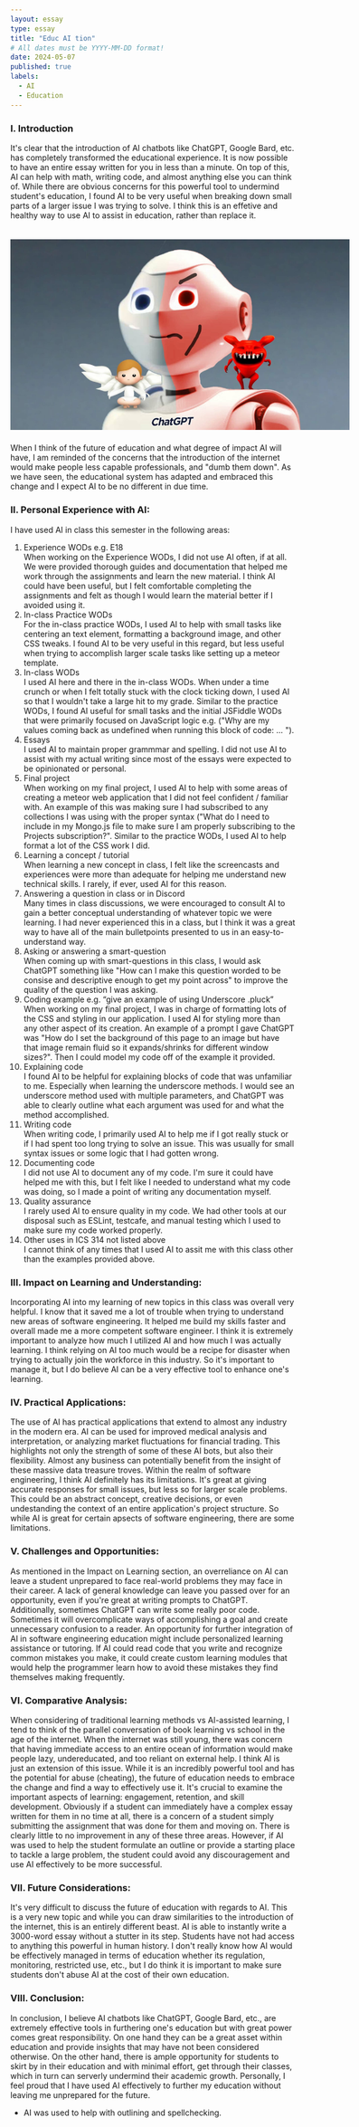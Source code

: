 ```yaml
---
layout: essay
type: essay
title: "Educ AI tion"
# All dates must be YYYY-MM-DD format!
date: 2024-05-07
published: true
labels:
  - AI
  - Education
---
```

### I. Introduction
It's clear that the introduction of AI chatbots like ChatGPT, Google Bard, etc. has completely transformed the educational experience. It is now possible to have an entire essay written for you in less than a minute. On top of this, AI can help with math, writing code, and almost anything else you can think of. While there are obvious concerns for this powerful tool to undermind student's education, I found AI to be very useful when breaking down small parts of a larger issue I was trying to solve. I think this is an effetive and healthy way to use AI to assist in education, rather than replace it.
<div style="text-align:center; padding: 20px 0;">
    <img src="../img/chatgpt.jpg" alt="ChatGPT" style="max-width:600px";>
</div>
When I think of the future of education and what degree of impact AI will have, I am reminded of the concerns that the introduction of the internet would make people less capable professionals, and "dumb them down". As we have seen, the educational system has adapted and embraced this change and I expect AI to be no different in due time.

### II. Personal Experience with AI:
I have used AI in class this semester in the following areas:

  1. Experience WODs e.g. E18   
When working on the Experience WODs, I did not use AI often, if at all. We were provided thorough guides and documentation that helped me work through the assignments and learn the new material. I think AI could have been useful, but I felt comfortable completing the assignments and felt as though I would learn the material better if I avoided using it.
  2. In-class Practice WODs   
For the in-class practice WODs, I used AI to help with small tasks like centering an text element, formatting a background image, and other CSS tweaks. I found AI to be very useful in this regard, but less useful when trying to accomplish larger scale tasks like setting up a meteor template.
  3. In-class WODs   
I used AI here and there in the in-class WODs. When under a time crunch or when I felt totally stuck with the clock ticking down, I used AI so that I wouldn't take a large hit to my grade. Similar to the practice WODs, I found AI useful for small tasks and the initial JSFiddle WODs that were primarily focused on JavaScript logic e.g. ("Why are my values coming back as undefined when running this block of code: ... ").
  4. Essays   
I used AI to maintain proper grammmar and spelling. I did not use AI to assist with my actual writing since most of the essays were expected to be opinionated or personal.
  5. Final project   
When working on my final project, I used AI to help with some areas of creating a meteor web application that I did not feel confident / familiar with. An example of this was making sure I had subscribed to any collections I was using with the proper syntax ("What do I need to include in my Mongo.js file to make sure I am properly subscribing to the Projects subscription?". Similar to the practice WODs, I used AI to help format a lot of the CSS work I did.
  6. Learning a concept / tutorial   
When learning a new concept in class, I felt like the screencasts and experiences were more than adequate for helping me understand new technical skills. I rarely, if ever, used AI for this reason.
  7. Answering a question in class or in Discord   
Many times in class discussions, we were encouraged to consult AI to gain a better conceptual understanding of whatever topic we were learning. I had never experienced this in a class, but I think it was a great way to have all of the main bulletpoints presented to us in an easy-to-understand way.
  8. Asking or answering a smart-question   
When coming up with smart-questions in this class, I would ask ChatGPT something like "How can I make this question worded to be consise and descriptive enough to get my point across" to improve the quality of the question I was asking. 
  9. Coding example e.g. “give an example of using Underscore .pluck”   
When working on my final project, I was in charge of formatting lots of the CSS and styling in our application. I used AI for styling more than any other aspect of its creation. An example of a prompt I gave ChatGPT was "How do I set the background of this page to an image but have that image remain fluid so it expands/shrinks for different window sizes?". Then I could model my code off of the example it provided.
  10. Explaining code   
I found AI to be helpful for explaining blocks of code that was unfamiliar to me. Especially when learning the underscore methods. I would see an underscore method used with multiple parameters, and ChatGPT was able to clearly outline what each argument was used for and what the method accomplished. 
  11. Writing code   
When writing code, I primarily used AI to help me if I got really stuck or if I had spent too long trying to solve an issue. This was usually for small syntax issues or some logic that I had gotten wrong.
  13. Documenting code   
I did not use AI to document any of my code. I'm sure it could have helped me with this, but I felt like I needed to understand what my code was doing, so I made a point of writing any documentation myself.
  14. Quality assurance   
I rarely used AI to ensure quality in my code. We had other tools at our disposal such as ESLint, testcafe, and manual testing which I used to make sure my code worked properly.
  15. Other uses in ICS 314 not listed above   
I cannot think of any times that I used AI to assit me with this class other than the examples provided above.

### III. Impact on Learning and Understanding:
Incorporating AI into my learning of new topics in this class was overall very helpful. I know that it saved me a lot of trouble when trying to understand new areas of software engineering. It helped me build my skills faster and overall made me a more competent software engineer. I think it is extremely important to analyze how much I utilized AI and how much I was actually learning. I think relying on AI too much would be a recipe for disaster when trying to actually join the workforce in this industry. So it's important to manage it, but I do believe AI can be a very effective tool to enhance one's learning.

### IV. Practical Applications:
The use of AI has practical applications that extend to almost any industry in the modern era. AI can be used for improved medical analysis and interpretation, or analyzing market fluctuations for financial trading. This highlights not only the strength of some of these AI bots, but also their flexibility. Almost any business can potentially benefit from the insight of these massive data treasure troves. Within the realm of software engineering, I think AI definitely has its limitations. It's great at giving accurate responses for small issues, but less so for larger scale problems. This could be an abstract concept, creative decisions, or even undestanding the context of an entire application's project structure. So while AI is great for certain apsects of software engineering, there are some limitations.

### V. Challenges and Opportunities:
As mentioned in the Impact on Learning section, an overreliance on AI can leave a student unprepared to face real-world problems they may face in their career. A lack of general knowledge can leave you passed over for an opportunity, even if you're great at writing prompts to ChatGPT. Additionally, sometimes ChatGPT can write some really poor code. Sometimes it will overcomplicate ways of accomplishing a goal and create unnecessary confusion to a reader. An opportunity for further integration of AI in software engineering education might include personalized learning assistance or tutoring. If AI could read code that you write and recognize common mistakes you make, it could create custom learning modules that would help the programmer learn how to avoid these mistakes they find themselves making frequently.

### VI. Comparative Analysis:
When considering of traditional learning methods vs AI-assisted learning, I tend to think of the parallel conversation of book learning vs school in the age of the internet. When the internet was still young, there was concern that having immediate access to an entire ocean of information would make people lazy, undereducated, and too reliant on external help. I think AI is just an extension of this issue. While it is an incredibly powerful tool and has the potential for abuse (cheating), the future of education needs to embrace the change and find a way to effectively use it. It's crucial to examine the important aspects of learning: engagement, retention, and skill development. Obviously if a student can immediately have a complex essay written for them in no time at all, there is a concern of a student simply submitting the assignment that was done for them and moving on. There is clearly little to no improvement in any of these three areas. However, if AI was used to help the student formulate an outline or provide a starting place to tackle a large problem, the student could avoid any discouragement and use AI effectively to be more successful.

### VII. Future Considerations:
It's very difficult to discuss the future of education with regards to AI. This is a very new topic and while you can draw similarities to the introduction of the internet, this is an entirely different beast. AI is able to instantly write a 3000-word essay without a stutter in its step. Students have not had access to anything this powerful in human history. I don't really know how AI would be effectively managed in terms of education whether its regulation, monitoring, restricted use, etc., but I do think it is important to make sure students don't abuse AI at the cost of their own education.

### VIII. Conclusion:
In conclusion, I believe AI chatbots like ChatGPT, Google Bard, etc., are extremely effective tools in furthering one's education but with great power comes great responsibility. On one hand they can be a great asset within education and provide insights that may have not been considered otherwise. On the other hand, there is ample opportunity for students to skirt by in their education and with minimal effort, get through their classes, which in turn can serverly undermind their academic growth. Personally, I feel proud that I have used AI effectively to further my education without leaving me unprepared for the future.

* AI was used to help with outlining and spellchecking.
